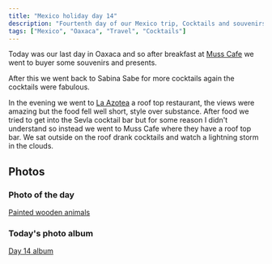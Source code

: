 ```yaml
---
title: "Mexico holiday day 14"
description: "Fourtenth day of our Mexico trip, Cocktails and souvenirs in Oaxaca City"
tags: ["Mexico", "Oaxaca", "Travel", "Cocktails"]
---
```


Today was our last day in Oaxaca and so after breakfast at [Muss Cafe]() we went to buyer some souvenirs and presents. 

After this we went back to Sabina Sabe for more cocktails again the cocktails were fabulous.

In the evening we went to [La Azotea]() a roof top restaurant, the views were amazing but the food fell well short, style over substance. After food we tried to get into the Sevla cocktail bar but for some reason I didn't understand so instead we went to Muss Cafe where they have a roof top bar. We sat outside on the roof drank cocktails and watch a lightning storm in the clouds.

## Photos

### Photo of the day

[Painted wooden animals]()

### Today's photo album

[Day 14 album]()
